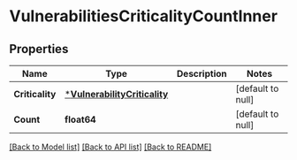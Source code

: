 # VulnerabilitiesCriticalityCountInner

## Properties
Name | Type | Description | Notes
------------ | ------------- | ------------- | -------------
**Criticality** | [***VulnerabilityCriticality**](VulnerabilityCriticality.md) |  | [default to null]
**Count** | **float64** |  | [default to null]

[[Back to Model list]](../README.md#documentation-for-models) [[Back to API list]](../README.md#documentation-for-api-endpoints) [[Back to README]](../README.md)

